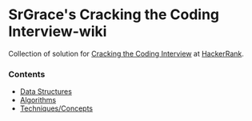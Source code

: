 
# SrGrace's Cracking the Coding Interview-wiki
Collection of solution for [Cracking the Coding Interview](https://www.hackerrank.com/domains/tutorials/cracking-the-coding-interview) at [HackerRank](https://www.hackerrank.com/).

### Contents

* [Data Structures](#data-structures) 
* [Algorithms](#algorithms)
* [Techniques/Concepts](#techniques/concepts)
